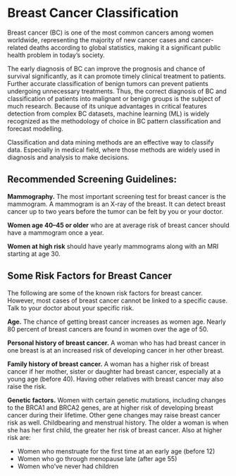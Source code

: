 # Breast Cancer Classification
Breast cancer (BC) is one of the most common cancers among women worldwide, representing the majority of new cancer cases and cancer-related deaths according to global statistics, making it a significant public health problem in today’s society.

The early diagnosis of BC can improve the prognosis and chance of survival significantly, as it can promote timely clinical treatment to patients. Further accurate classification of benign tumors can prevent patients undergoing unnecessary treatments. Thus, the correct diagnosis of BC and classification of patients into malignant or benign groups is the subject of much research. Because of its unique advantages in critical features detection from complex BC datasets, machine learning (ML) is widely recognized as the methodology of choice in BC pattern classification and forecast modelling.

Classification and data mining methods are an effective way to classify data. Especially in medical field, where those methods are widely used in diagnosis and analysis to make decisions.

## Recommended Screening Guidelines:
__Mammography.__ The most important screening test for breast cancer is the mammogram. A mammogram is an X-ray of the breast. It can detect breast cancer up to two years before the tumor can be felt by you or your doctor.

__Women age 40–45 or older__ who are at average risk of breast cancer should have a mammogram once a year.

__Women at high risk__ should have yearly mammograms along with an MRI starting at age 30.

## Some Risk Factors for Breast Cancer
The following are some of the known risk factors for breast cancer. However, most cases of breast cancer cannot be linked to a specific cause. Talk to your doctor about your specific risk.

__Age.__ The chance of getting breast cancer increases as women age. Nearly 80 percent of breast cancers are found in women over the age of 50.

__Personal history of breast cancer.__ A woman who has had breast cancer in one breast is at an increased risk of developing cancer in her other breast.

__Family history of breast cancer.__ A woman has a higher risk of breast cancer if her mother, sister or daughter had breast cancer, especially at a young age (before 40). Having other relatives with breast cancer may also raise the risk.

__Genetic factors.__ Women with certain genetic mutations, including changes to the BRCA1 and BRCA2 genes, are at higher risk of developing breast cancer during their lifetime. Other gene changes may raise breast cancer risk as well.
Childbearing and menstrual history. The older a woman is when she has her first child, the greater her risk of breast cancer. Also at higher risk are:
- Women who menstruate for the first time at an early age (before 12)
- Women who go through menopause late (after age 55)
- Women who’ve never had children

